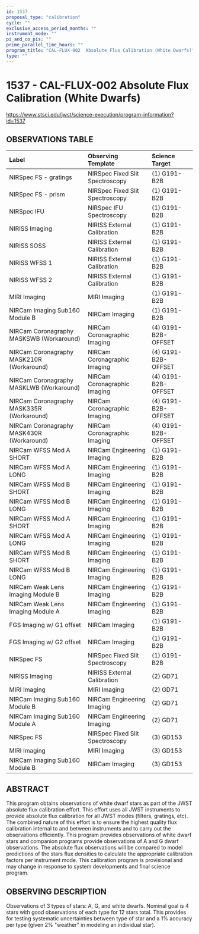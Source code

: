 ```yaml
---
id: 1537
proposal_type: "calibration"
cycle: ""
exclusive_access_period_months: ""
instrument_mode: ""
pi_and_co_pis: ""
prime_parallel_time_hours: ""
program_title: "CAL-FLUX-002  Absolute Flux Calibration (White Dwarfs)"
type: ""
---
```

# 1537 - CAL-FLUX-002  Absolute Flux Calibration (White Dwarfs)
https://www.stsci.edu/jwst/science-execution/program-information?id=1537
## OBSERVATIONS TABLE
| Label                                     | Observing Template                  | Science Target      |
| :---------------------------------------- | :---------------------------------- | :------------------ |
| NIRSpec FS - gratings                     | NIRSpec Fixed Slit Spectroscopy     | (1) G191-B2B        |
| NIRSpec FS - prism                        | NIRSpec Fixed Slit Spectroscopy     | (1) G191-B2B        |
| NIRSpec IFU                               | NIRSpec IFU Spectroscopy            | (1) G191-B2B        |
| NIRISS Imaging                            | NIRISS External Calibration         | (1) G191-B2B        |
| NIRISS SOSS                               | NIRISS External Calibration         | (1) G191-B2B        |
| NIRISS WFSS 1                             | NIRISS External Calibration         | (1) G191-B2B        |
| NIRISS WFSS 2                             | NIRISS External Calibration         | (1) G191-B2B        |
| MIRI Imaging                              | MIRI Imaging                        | (1) G191-B2B        |
| NIRCam Imaging Sub160 Module B            | NIRCam Imaging                      | (1) G191-B2B        |
| NIRCam Coronagraphy MASKSWB (Workaround)  | NIRCam Coronagraphic Imaging        | (4) G191-B2B-OFFSET |
| NIRCam Coronagraphy MASK210R (Workaround) | NIRCam Coronagraphic Imaging        | (4) G191-B2B-OFFSET |
| NIRCam Coronagraphy MASKLWB (Workaround)  | NIRCam Coronagraphic Imaging        | (4) G191-B2B-OFFSET |
| NIRCam Coronagraphy MASK335R (Workaround) | NIRCam Coronagraphic Imaging        | (4) G191-B2B-OFFSET |
| NIRCam Coronagraphy MASK430R (Workaround) | NIRCam Coronagraphic Imaging        | (4) G191-B2B-OFFSET |
| NIRCam WFSS Mod A SHORT                   | NIRCam Engineering Imaging          | (1) G191-B2B        |
| NIRCam WFSS Mod A LONG                    | NIRCam Engineering Imaging          | (1) G191-B2B        |
| NIRCam WFSS Mod B SHORT                   | NIRCam Engineering Imaging          | (1) G191-B2B        |
| NIRCam WFSS Mod B LONG                    | NIRCam Engineering Imaging          | (1) G191-B2B        |
| NIRCam WFSS Mod A SHORT                   | NIRCam Engineering Imaging          | (1) G191-B2B        |
| NIRCam WFSS Mod A LONG                    | NIRCam Engineering Imaging          | (1) G191-B2B        |
| NIRCam WFSS Mod B SHORT                   | NIRCam Engineering Imaging          | (1) G191-B2B        |
| NIRCam WFSS Mod B LONG                    | NIRCam Engineering Imaging          | (1) G191-B2B        |
| NIRCam Weak Lens Imaging Module B         | NIRCam Engineering Imaging          | (1) G191-B2B        |
| NIRCam Weak Lens Imaging Module A         | NIRCam Engineering Imaging          | (1) G191-B2B        |
| FGS Imaging w/ G1 offset                  | NIRCam Imaging                      | (1) G191-B2B        |
| FGS Imaging w/ G2 offset                  | NIRCam Imaging                      | (1) G191-B2B        |
| NIRSpec FS                                | NIRSpec Fixed Slit Spectroscopy     | (1) G191-B2B        |
| NIRISS Imaging                            | NIRISS External Calibration         | (2) GD71            |
| MIRI Imaging                              | MIRI Imaging                        | (2) GD71            |
| NIRCam Imaging Sub160 Module B            | NIRCam Engineering Imaging          | (2) GD71            |
| NIRCam Imaging Sub160 Module A            | NIRCam Engineering Imaging          | (2) GD71            |
| NIRSpec FS                                | NIRSpec Fixed Slit Spectroscopy     | (3) GD153           |
| MIRI Imaging                              | MIRI Imaging                        | (3) GD153           |
| NIRCam Imaging Sub160 Module B            | NIRCam Imaging                      | (3) GD153           |

## ABSTRACT
This program obtains observations of white dwarf stars as part of the JWST absolute flux calibration effort. This effort uses all JWST instruments to provide absolute flux calibration for all JWST modes (filters, gratings, etc). The combined nature of this effort is to ensure the highest quality flux calibration internal to and between instruments and to carry out the observations efficiently. This program provides observations of white dwarf stars and companion programs provide observations of A and G dwarf observations. The absolute flux observations will be compared to model predictions of the stars flux densities to calculate the appropriate calibration factors per instrument mode.
This calibration program is provisional and may change in response to system developments and final science program.

## OBSERVING DESCRIPTION
Observations of 3 types of stars: A, G, and white dwarfs. Nominal goal is 4 stars with good observations of each type for 12 stars total. This provides for testing systematic uncertainties between type of star and a 1% accuracy per type (given 2% "weather" in modeling an individual star).